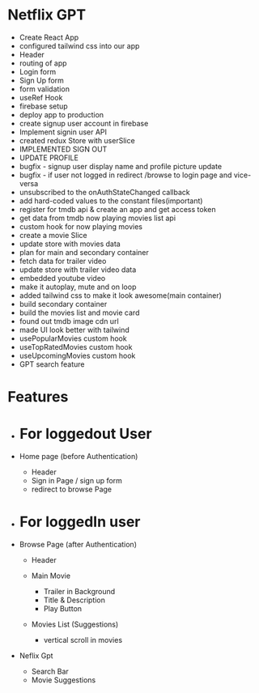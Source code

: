 # Netflix GPT

- Create React App
- configured tailwind css into our app
- Header
- routing of app
- Login form
- Sign Up form
- form validation
- useRef Hook
- firebase setup
- deploy app to production
- create signup user account in firebase
- Implement signin user API
- created redux Store with userSlice
- IMPLEMENTED SIGN OUT
- UPDATE PROFILE
- bugfix - signup user display name and profile picture update
- bugfix - if user not logged in redirect /browse to login page and vice-versa
- unsubscribed to the onAuthStateChanged callback
- add hard-coded values to the constant files(important)
- register for tmdb api & create an app and get access token
- get data from tmdb now playing movies list api
- custom hook for now playing movies
- create a movie Slice
- update store with movies data
- plan for main and secondary container
- fetch data for trailer video
- update store with trailer video data
- embedded youtube video
- make it autoplay, mute and on loop
- added tailwind css to make it look awesome(main container)
- build secondary container
- build the movies list and movie card
- found out tmdb image cdn url
- made UI look better with tailwind
- usePopularMovies custom hook
- useTopRatedMovies custom hook
- useUpcomingMovies custom hook
- GPT search feature





# Features

- # For loggedout User
- Home page (before Authentication)

  - Header
  - Sign in Page / sign up form
  - redirect to browse Page

- # For loggedIn user
- Browse Page (after Authentication)

  - Header
  - Main Movie
    - Trailer in Background
    - Title & Description
    - Play Button
  - Movies List (Suggestions)

    - vertical scroll in movies

- Neflix Gpt
  - Search Bar
  - Movie Suggestions
